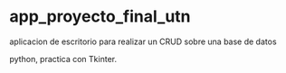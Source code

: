 # app_proyecto_final_utn
aplicacion de escritorio para realizar un CRUD sobre una base de datos

python, practica con Tkinter.

